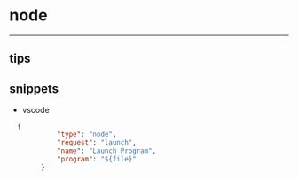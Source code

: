# node
---
## tips

## snippets
- vscode
```json
  {
            "type": "node",
            "request": "launch",
            "name": "Launch Program",
            "program": "${file}"
        }
```        
